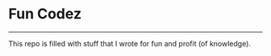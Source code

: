 # Fun Codez
-----------

This repo is filled with stuff that I wrote for fun and profit (of knowledge).
